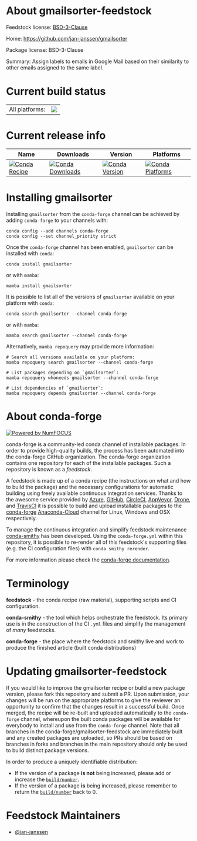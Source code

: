 About gmailsorter-feedstock
===========================

Feedstock license: [BSD-3-Clause](https://github.com/conda-forge/gmailsorter-feedstock/blob/main/LICENSE.txt)

Home: https://github.com/jan-janssen/gmailsorter

Package license: BSD-3-Clause

Summary: Assign labels to emails in Google Mail based on their similarity to other emails assigned to the same label.

Current build status
====================


<table><tr><td>All platforms:</td>
    <td>
      <a href="https://dev.azure.com/conda-forge/feedstock-builds/_build/latest?definitionId=19736&branchName=main">
        <img src="https://dev.azure.com/conda-forge/feedstock-builds/_apis/build/status/gmailsorter-feedstock?branchName=main">
      </a>
    </td>
  </tr>
</table>

Current release info
====================

| Name | Downloads | Version | Platforms |
| --- | --- | --- | --- |
| [![Conda Recipe](https://img.shields.io/badge/recipe-gmailsorter-green.svg)](https://anaconda.org/conda-forge/gmailsorter) | [![Conda Downloads](https://img.shields.io/conda/dn/conda-forge/gmailsorter.svg)](https://anaconda.org/conda-forge/gmailsorter) | [![Conda Version](https://img.shields.io/conda/vn/conda-forge/gmailsorter.svg)](https://anaconda.org/conda-forge/gmailsorter) | [![Conda Platforms](https://img.shields.io/conda/pn/conda-forge/gmailsorter.svg)](https://anaconda.org/conda-forge/gmailsorter) |

Installing gmailsorter
======================

Installing `gmailsorter` from the `conda-forge` channel can be achieved by adding `conda-forge` to your channels with:

```
conda config --add channels conda-forge
conda config --set channel_priority strict
```

Once the `conda-forge` channel has been enabled, `gmailsorter` can be installed with `conda`:

```
conda install gmailsorter
```

or with `mamba`:

```
mamba install gmailsorter
```

It is possible to list all of the versions of `gmailsorter` available on your platform with `conda`:

```
conda search gmailsorter --channel conda-forge
```

or with `mamba`:

```
mamba search gmailsorter --channel conda-forge
```

Alternatively, `mamba repoquery` may provide more information:

```
# Search all versions available on your platform:
mamba repoquery search gmailsorter --channel conda-forge

# List packages depending on `gmailsorter`:
mamba repoquery whoneeds gmailsorter --channel conda-forge

# List dependencies of `gmailsorter`:
mamba repoquery depends gmailsorter --channel conda-forge
```


About conda-forge
=================

[![Powered by
NumFOCUS](https://img.shields.io/badge/powered%20by-NumFOCUS-orange.svg?style=flat&colorA=E1523D&colorB=007D8A)](https://numfocus.org)

conda-forge is a community-led conda channel of installable packages.
In order to provide high-quality builds, the process has been automated into the
conda-forge GitHub organization. The conda-forge organization contains one repository
for each of the installable packages. Such a repository is known as a *feedstock*.

A feedstock is made up of a conda recipe (the instructions on what and how to build
the package) and the necessary configurations for automatic building using freely
available continuous integration services. Thanks to the awesome service provided by
[Azure](https://azure.microsoft.com/en-us/services/devops/), [GitHub](https://github.com/),
[CircleCI](https://circleci.com/), [AppVeyor](https://www.appveyor.com/),
[Drone](https://cloud.drone.io/welcome), and [TravisCI](https://travis-ci.com/)
it is possible to build and upload installable packages to the
[conda-forge](https://anaconda.org/conda-forge) [Anaconda-Cloud](https://anaconda.org/)
channel for Linux, Windows and OSX respectively.

To manage the continuous integration and simplify feedstock maintenance
[conda-smithy](https://github.com/conda-forge/conda-smithy) has been developed.
Using the ``conda-forge.yml`` within this repository, it is possible to re-render all of
this feedstock's supporting files (e.g. the CI configuration files) with ``conda smithy rerender``.

For more information please check the [conda-forge documentation](https://conda-forge.org/docs/).

Terminology
===========

**feedstock** - the conda recipe (raw material), supporting scripts and CI configuration.

**conda-smithy** - the tool which helps orchestrate the feedstock.
                   Its primary use is in the construction of the CI ``.yml`` files
                   and simplify the management of *many* feedstocks.

**conda-forge** - the place where the feedstock and smithy live and work to
                  produce the finished article (built conda distributions)


Updating gmailsorter-feedstock
==============================

If you would like to improve the gmailsorter recipe or build a new
package version, please fork this repository and submit a PR. Upon submission,
your changes will be run on the appropriate platforms to give the reviewer an
opportunity to confirm that the changes result in a successful build. Once
merged, the recipe will be re-built and uploaded automatically to the
`conda-forge` channel, whereupon the built conda packages will be available for
everybody to install and use from the `conda-forge` channel.
Note that all branches in the conda-forge/gmailsorter-feedstock are
immediately built and any created packages are uploaded, so PRs should be based
on branches in forks and branches in the main repository should only be used to
build distinct package versions.

In order to produce a uniquely identifiable distribution:
 * If the version of a package **is not** being increased, please add or increase
   the [``build/number``](https://docs.conda.io/projects/conda-build/en/latest/resources/define-metadata.html#build-number-and-string).
 * If the version of a package **is** being increased, please remember to return
   the [``build/number``](https://docs.conda.io/projects/conda-build/en/latest/resources/define-metadata.html#build-number-and-string)
   back to 0.

Feedstock Maintainers
=====================

* [@jan-janssen](https://github.com/jan-janssen/)

